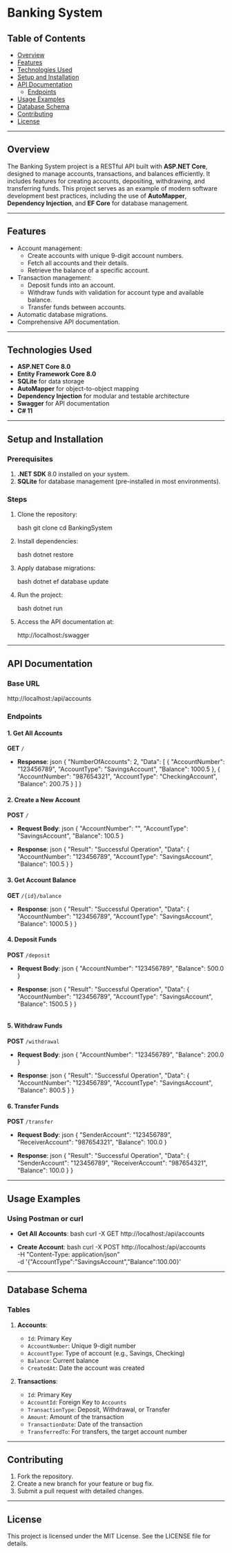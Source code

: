 # Banking System

## Table of Contents

- [Overview](#overview)
- [Features](#features)
- [Technologies Used](#technologies-used)
- [Setup and Installation](#setup-and-installation)
- [API Documentation](#api-documentation)
  - [Endpoints](#endpoints)
- [Usage Examples](#usage-examples)
- [Database Schema](#database-schema)
- [Contributing](#contributing)
- [License](#license)

---

## Overview

The Banking System project is a RESTful API built with **ASP.NET Core**, designed to manage accounts, transactions, and balances efficiently. It includes features for creating accounts, depositing, withdrawing, and transferring funds. This project serves as an example of modern software development best practices, including the use of **AutoMapper**, **Dependency Injection**, and **EF Core** for database management.

---

## Features

- Account management:
  - Create accounts with unique 9-digit account numbers.
  - Fetch all accounts and their details.
  - Retrieve the balance of a specific account.
- Transaction management:
  - Deposit funds into an account.
  - Withdraw funds with validation for account type and available balance.
  - Transfer funds between accounts.
- Automatic database migrations.
- Comprehensive API documentation.

---

## Technologies Used

- **ASP.NET Core 8.0**
- **Entity Framework Core 8.0**
- **SQLite** for data storage
- **AutoMapper** for object-to-object mapping
- **Dependency Injection** for modular and testable architecture
- **Swagger** for API documentation
- **C# 11**

---

## Setup and Installation

### Prerequisites

1. **.NET SDK** 8.0 installed on your system.
2. **SQLite** for database management (pre-installed in most environments).

### Steps

1. Clone the repository:

   bash
   git clone <repository-url>
   cd BankingSystem


2. Install dependencies:

   bash
   dotnet restore

3. Apply database migrations:

   bash
   dotnet ef database update
   

4. Run the project:

   bash
   dotnet run
   

5. Access the API documentation at:

   
   http://localhost:<port>/swagger
   

---

## API Documentation

### Base URL

http://localhost:<port>/api/accounts


### Endpoints

#### **1. Get All Accounts**

**GET** `/`

- **Response**:
  json
  {
    "NumberOfAccounts": 2,
    "Data": [
      {
        "AccountNumber": "123456789",
        "AccountType": "SavingsAccount",
        "Balance": 1000.5
      },
      {
        "AccountNumber": "987654321",
        "AccountType": "CheckingAccount",
        "Balance": 200.75
      }
    ]
  }
  

#### **2. Create a New Account**

**POST** `/`

- **Request Body**:
  json
  {
    "AccountNumber": "",
    "AccountType": "SavingsAccount",
    "Balance": 100.5
  }
  
- **Response**:
  json
  {
    "Result": "Successful Operation",
    "Data": {
      "AccountNumber": "123456789",
      "AccountType": "SavingsAccount",
      "Balance": 100.5
    }
  }


#### **3. Get Account Balance**

**GET** `/{id}/balance`

- **Response**:
  json
  {
    "Result": "Successful Operation",
    "Data": {
      "AccountNumber": "123456789",
      "AccountType": "SavingsAccount",
      "Balance": 1000.5
    }
  }
  

#### **4. Deposit Funds**

**POST** `/deposit`

- **Request Body**:
  json
  {
    "AccountNumber": "123456789",
    "Balance": 500.0
  }
  
- **Response**:
  json
  {
    "Result": "Successful Operation",
    "Data": {
      "AccountNumber": "123456789",
      "AccountType": "SavingsAccount",
      "Balance": 1500.5
    }
  }
  ```

#### **5. Withdraw Funds**

**POST** `/withdrawal`

- **Request Body**:
  json
  {
    "AccountNumber": "123456789",
    "Balance": 200.0
  }
  
- **Response**:
  json
  {
    "Result": "Successful Operation",
    "Data": {
      "AccountNumber": "123456789",
      "AccountType": "SavingsAccount",
      "Balance": 800.5
    }
  }
  

#### **6. Transfer Funds**

**POST** `/transfer`

- **Request Body**:
  json
  {
    "SenderAccount": "123456789",
    "ReceiverAccount": "987654321",
    "Balance": 100.0
  }
  
- **Response**:
  json
  {
    "Result": "Successful Operation",
    "Data": {
      "SenderAccount": "123456789",
      "ReceiverAccount": "987654321",
      "Balance": 100.0
    }
  }
  

---

## Usage Examples

### Using Postman or curl

- **Get All Accounts**:
  bash
  curl -X GET http://localhost:<port>/api/accounts
  
- **Create Account**:
  bash
  curl -X POST http://localhost:<port>/api/accounts \
      -H "Content-Type: application/json" \
      -d '{"AccountType":"SavingsAccount","Balance":100.00}'

---

## Database Schema

### Tables

1. **Accounts**:

   - `Id`: Primary Key
   - `AccountNumber`: Unique 9-digit number
   - `AccountType`: Type of account (e.g., Savings, Checking)
   - `Balance`: Current balance
   - `CreatedAt`: Date the account was created

2. **Transactions**:

   - `Id`: Primary Key
   - `AccountId`: Foreign Key to `Accounts`
   - `TransactionType`: Deposit, Withdrawal, or Transfer
   - `Amount`: Amount of the transaction
   - `TransactionDate`: Date of the transaction
   - `TransferredTo`: For transfers, the target account number

---

## Contributing

1. Fork the repository.
2. Create a new branch for your feature or bug fix.
3. Submit a pull request with detailed changes.

---

## License

This project is licensed under the MIT License. See the LICENSE file for details.


